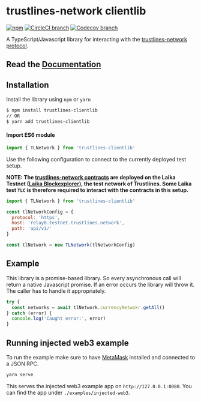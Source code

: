 # trustlines-network clientlib

[![npm](https://img.shields.io/npm/v/trustlines-clientlib.svg)](https://www.npmjs.com/package/trustlines-clientlib)
[![CircleCI branch](https://img.shields.io/circleci/project/github/trustlines-protocol/clientlib/master.svg)](https://circleci.com/gh/trustlines-protocol/clientlib)
[![Codecov branch](https://img.shields.io/codecov/c/github/trustlines-protocol/clientlib/master.svg)](https://codecov.io/gh/trustlines-protocol/clientlib)

A TypeScript/Javascript library for interacting with the [trustlines-network protocol](https://trustlines.network/).

## Read the [Documentation](https://docs.trustlines.network/)

## Installation

Install the library using `npm` or `yarn`

```bash
$ npm install trustlines-clientlib
// OR
$ yarn add trustlines-clientlib
```

#### Import ES6 module

```javascript
import { TLNetwork } from 'trustlines-clientlib'
```

Use the following configuration to connect to the currently deployed test setup.

**NOTE: The [trustlines-network contracts](https://github.com/trustlines-network/contracts) are deployed on the Laika Testnet ([Laika Blockexplorer](https://explorelaika.trustlines.foundation/)), the test network of Trustlines. Some Laika test `TLC` is therefore required to interact with the contracts in this setup.**

```javascript
import { TLNetwork } from 'trustlines-clientlib'

const tlNetworkConfig = {
  protocol: 'https',
  host: 'relay0.testnet.trustlines.network',
  path: 'api/v1/'
}

const tlNetwork = new TLNetwork(tlNetworkConfig)
```

## Example

This library is a promise-based library. So every asynchronous call will return a native Javascript promise. If an error occurs the library will throw it. The caller has to handle it appropriately.

```javascript
try {
  const networks = await tlNetwork.currencyNetwokr.getAll()
} catch (error) {
  console.log('Caught error:', error)
}
```

## Running injected web3 example

To run the example make sure to have [MetaMask](https://metamask.io/) installed and connected to a JSON RPC.

```bash
yarn serve
```

This serves the injected web3 example app on `http://127.0.0.1:8080`. You can find the app under `./examples/injected-web3`.

